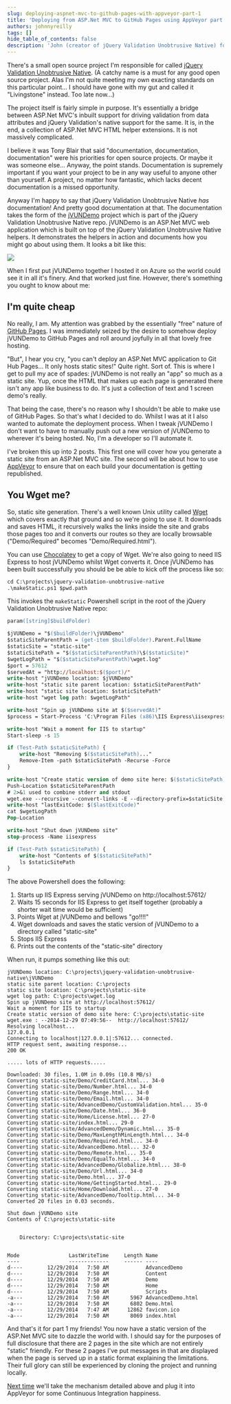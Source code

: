 ```yaml
---
slug: deploying-aspnet-mvc-to-github-pages-with-appveyor-part-1
title: 'Deploying from ASP.Net MVC to GitHub Pages using AppVeyor part 1'
authors: johnnyreilly
tags: []
hide_table_of_contents: false
description: 'John (creator of jQuery Validation Unobtrusive Native) found a way to use GitHub Pages and automate deployment by creating a static version of the app.'
---
```


There's a small open source project I'm responsible for called [jQuery Validation Unobtrusive Native](https://github.com/johnnyreilly/jQuery.Validation.Unobtrusive.Native). (A catchy name is a must for any good open source project. Alas I'm not quite meeting my own exacting standards on this particular point... I should have gone with my gut and called it "Livingstone" instead. Too late now...)

<!--truncate-->

The project itself is fairly simple in purpose. It's essentially a bridge between ASP.Net MVC's inbuilt support for driving validation from data attributes and jQuery Validation's native support for the same. It is, in the end, a collection of ASP.Net MVC HTML helper extensions. It is not massively complicated.

I believe it was Tony Blair that said "documentation, documentation, documentation" were his priorities for open source projects. Or maybe it was someone else... Anyway, the point stands. Documentation is supremely important if you want your project to be in any way useful to anyone other than yourself. A project, no matter how fantastic, which lacks decent documentation is a missed opportunity.

Anyway I'm happy to say that jQuery Validation Unobtrusive Native _has_ documentation! And pretty good documentation at that. The documentation takes the form of the [jVUNDemo](https://github.com/johnnyreilly/jQuery.Validation.Unobtrusive.Native/tree/master/jVUNDemo) project which is part of the jQuery Validation Unobtrusive Native repo. jVUNDemo is an ASP.Net MVC web application which is built on top of the jQuery Validation Unobtrusive Native helpers. It demonstrates the helpers in action and documents how you might go about using them. It looks a bit like this:

![](Screenshot-2014-12-29-06.22.46.webp)

When I first put jVUNDemo together I hosted it on Azure so the world could see it in all it's finery. And that worked just fine. However, there's something you ought to know about me:

## I'm quite cheap

No really, I am. My attention was grabbed by the essentially "free" nature of [GitHub Pages](https://pages.github.com/). I was immediately seized by the desire to somehow deploy jVUNDemo to GitHub Pages and roll around joyfully in all that lovely free hosting.

"But", I hear you cry, "you can't deploy an ASP.Net MVC application to Git Hub Pages... It only hosts static sites!" Quite right. Sort of. This is where I get to pull my ace of spades: jVUNDemo is not really an "app" so much as a static site. Yup, once the HTML that makes up each page is generated there isn't any app like business to do. It's just a collection of text and 1 screen demo's really.

That being the case, there's no reason why I shouldn't be able to make use of GitHub Pages. So that's what I decided to do. Whilst I was at it I also wanted to automate the deployment process. When I tweak jVUNDemo I don't want to have to manually push out a new version of jVUNDemo to wherever it's being hosted. No, I'm a developer so I'll automate it.

I've broken this up into 2 posts. This first one will cover how you generate a static site from an ASP.Net MVC site. The second will be about how to use [AppVeyor](http://www.appveyor.com/) to ensure that on each build your documentation is getting republished.

## You Wget me?

So, static site generation. There's a well known Unix utility called [Wget](https://en.wikipedia.org/wiki/Wget) which covers exactly that ground and so we're going to use it. It downloads and saves HTML, it recursively walks the links inside the site and grabs those pages too and it converts our routes so they are locally browsable ("Demo/Required" becomes "Demo/Required.html").

You can use [Chocolatey](https://chocolatey.org/packages/Wget) to get a copy of Wget. We're also going to need IIS Express to host jVUNDemo whilst Wget converts it. Once jVUNDemo has been built successfully you should be be able to kick off the process like so:

```ps
cd C:\projects\jquery-validation-unobtrusive-native
.\makeStatic.ps1 $pwd.path
```

This invokes the `makeStatic` Powershell script in the root of the jQuery Validation Unobtrusive Native repo:

```ps
param([string]$buildFolder)

$jVUNDemo = "$($buildFolder)\jVUNDemo"
$staticSiteParentPath = (get-item $buildFolder).Parent.FullName
$staticSite = "static-site"
$staticSitePath = "$($staticSiteParentPath)\$($staticSite)"
$wgetLogPath = "$($staticSiteParentPath)\wget.log"
$port = 57612
$servedAt = "http://localhost:$($port)/"
write-host "jVUNDemo location: $jVUNDemo"
write-host "static site parent location: $staticSiteParentPath"
write-host "static site location: $staticSitePath"
write-host "wget log path: $wgetLogPath"

write-host "Spin up jVUNDemo site at $($servedAt)"
$process = Start-Process 'C:\Program Files (x86)\IIS Express\iisexpress.exe' -NoNewWindow -ArgumentList "/path:$($jVUNDemo) /port:$($port)"

write-host "Wait a moment for IIS to startup"
Start-sleep -s 15

if (Test-Path $staticSitePath) {
    write-host "Removing $($staticSitePath)..."
    Remove-Item -path $staticSitePath -Recurse -Force
}

write-host "Create static version of demo site here: $($staticSitePath)"
Push-Location $staticSiteParentPath
# 2>&1 used to combine stderr and stdout
wget.exe --recursive --convert-links -E --directory-prefix=$staticSite --no-host-directories $servedAt > $wgetLogPath 2>&1
write-host "lastExitCode: $($lastExitCode)"
cat $wgetLogPath
Pop-Location

write-host "Shut down jVUNDemo site"
stop-process -Name iisexpress

if (Test-Path $staticSitePath) {
    write-host "Contents of $($staticSitePath)"
    ls $staticSitePath
}
```

The above Powershell does the following:

1. Starts up IIS Express serving jVUNDemo on http://localhost:57612/
2. Waits 15 seconds for IIS Express to get itself together (probably a shorter wait time would be sufficient)
3. Points Wget at jVUNDemo and bellows "go!!!!"
4. Wget downloads and saves the static version of jVUNDemo to a directory called "static-site"
5. Stops IIS Express
6. Prints out the contents of the "static-site" directory

When run, it pumps something like this out:

```
jVUNDemo location: C:\projects\jquery-validation-unobtrusive-native\jVUNDemo
static site parent location: C:\projects
static site location: C:\projects\static-site
wget log path: C:\projects\wget.log
Spin up jVUNDemo site at http://localhost:57612/
Wait a moment for IIS to startup
Create static version of demo site here: C:\projects\static-site
wget.exe : --2014-12-29 07:49:56--  http://localhost:57612/
Resolving localhost...
127.0.0.1
Connecting to localhost|127.0.0.1|:57612... connected.
HTTP request sent, awaiting response...
200 OK

..... lots of HTTP requests.....

Downloaded: 30 files, 1.0M in 0.09s (10.8 MB/s)
Converting static-site/Demo/CreditCard.html... 34-0
Converting static-site/Demo/Number.html... 34-0
Converting static-site/Demo/Range.html... 34-0
Converting static-site/Demo/Email.html... 34-0
Converting static-site/AdvancedDemo/CustomValidation.html... 35-0
Converting static-site/Demo/Date.html... 36-0
Converting static-site/Home/License.html... 27-0
Converting static-site/index.html... 29-0
Converting static-site/AdvancedDemo/Dynamic.html... 35-0
Converting static-site/Demo/MaxLengthMinLength.html... 34-0
Converting static-site/Demo/Required.html... 34-0
Converting static-site/AdvancedDemo.html... 32-0
Converting static-site/Demo/Remote.html... 35-0
Converting static-site/Demo/EqualTo.html... 34-0
Converting static-site/AdvancedDemo/Globalize.html... 38-0
Converting static-site/Demo/Url.html... 34-0
Converting static-site/Demo.html... 37-0
Converting static-site/Home/GettingStarted.html... 29-0
Converting static-site/Home/Download.html... 27-0
Converting static-site/AdvancedDemo/Tooltip.html... 34-0
Converted 20 files in 0.03 seconds.

Shut down jVUNDemo site
Contents of C:\projects\static-site


    Directory: C:\projects\static-site


Mode                LastWriteTime     Length Name
----                -------------     ------ ----
d----        12/29/2014   7:50 AM            AdvancedDemo
d----        12/29/2014   7:50 AM            Content
d----        12/29/2014   7:50 AM            Demo
d----        12/29/2014   7:50 AM            Home
d----        12/29/2014   7:50 AM            Scripts
-a---        12/29/2014   7:50 AM       5967 AdvancedDemo.html
-a---        12/29/2014   7:50 AM       6802 Demo.html
-a---        12/29/2014   7:47 AM      12862 favicon.ico
-a---        12/29/2014   7:50 AM       8069 index.html
```

And that's it for part 1 my friends! You now have a static version of the ASP.Net MVC site to dazzle the world with. I should say for the purposes of full disclosure that there are 2 pages in the site which are not entirely "static" friendly. For these 2 pages I've put messages in that are displayed when the page is served up in a static format explaining the limitations. Their full glory can still be experienced by cloning the project and running locally.

[Next time](../2015-01-07-deploying-aspnet-mvc-to-github-pages-with-appveyor-part-2/index.md) we'll take the mechanism detailed above and plug it into AppVeyor for some Continuous Integration happiness.
